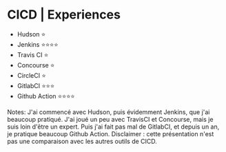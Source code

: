 # CICD | Experiences

* Hudson ⭐️
* Jenkins ⭐️⭐️⭐️⭐️
* Travis CI ⭐️
* Concourse ⭐️
* CircleCI  ⭐️
* GitlabCI ⭐️⭐️⭐️
* Github Action ⭐️⭐️⭐️⭐️

Notes: J'ai commencé avec Hudson, puis évidemment Jenkins, que j'ai beaucoup pratiqué. J'ai joué un peu avec TravisCI et Concourse, mais je suis loin d'être un expert. Puis j'ai fait pas mal de GitlabCI, et depuis un an, je pratique beaucoup Github Action. Disclaimer : cette présentation n'est pas une comparaison avec les autres outils de CICD.
